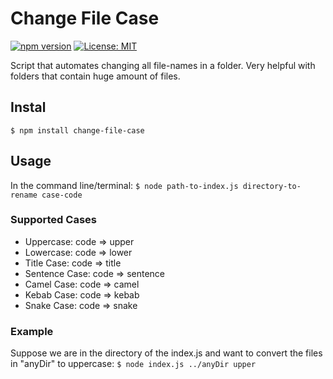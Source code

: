 # Change File Case

[![npm version](https://badge.fury.io/js/change-file-case.svg)](https://badge.fury.io/js/change-file-case)
[![License: MIT](https://img.shields.io/badge/License-MIT-yellow.svg)](https://github.com/AmeerTaweel/change-file-case/blob/master/LICENSE)

Script that automates changing all file-names in a folder. Very helpful with folders that contain huge amount of files.

## Instal

`$ npm install change-file-case`

## Usage

In the command line/terminal:
`$ node path-to-index.js directory-to-rename case-code`

### Supported Cases

* Uppercase: code => upper
* Lowercase: code => lower
* Title Case: code => title
* Sentence Case: code => sentence
* Camel Case: code => camel
* Kebab Case: code => kebab
* Snake Case: code => snake

### Example

Suppose we are in the directory of the index.js and want to convert the files in "anyDir" to uppercase:
`$ node index.js ../anyDir upper`